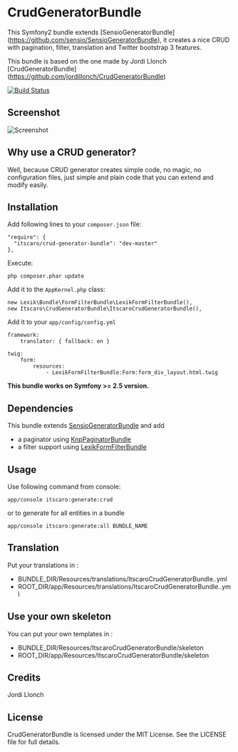 # CrudGeneratorBundle

This Symfony2 bundle extends [SensioGeneratorBundle] (https://github.com/sensio/SensioGeneratorBundle), it creates a nice CRUD with pagination, filter, translation and Twitter bootstrap 3 features.

This bundle is based on the one made by Jordi Llonch [CrudGeneratorBundle] (https://github.com/jordillonch/CrudGeneratorBundle)

[![Build Status](https://secure.travis-ci.org/itscaro/crud-generator-bundle.png?branch=master)](http://travis-ci.org/itscaro/crud-generator-bundle)

## Screenshot

![Screenshot](https://raw.github.com/itscaro/crud-generator-bundle/master/screenshot.png "Screenshot")

## Why use a CRUD generator?

Well, because CRUD generator creates simple code, no magic, no configuration files, just simple and plain code that you can extend and modify easily.

## Installation

Add following lines to your `composer.json` file:

    "require": {
      "itscaro/crud-generator-bundle": "dev-master"
    },

Execute:

    php composer.phar update

Add it to the `AppKernel.php` class:

    new Lexik\Bundle\FormFilterBundle\LexikFormFilterBundle(),
    new Itscaro\CrudGeneratorBundle\ItscaroCrudGeneratorBundle(),

Add it to your `app/config/config.yml`

    framework:
        translator: { fallback: en }

    twig:
        form:
            resources:
                - LexikFormFilterBundle:Form:form_div_layout.html.twig

**This bundle works on Symfony >= 2.5 version.**

## Dependencies

This bundle extends [SensioGeneratorBundle](https://github.com/sensio/SensioGeneratorBundle) and add 

* a paginator using [KnpPaginatorBundle](https://github.com/knplabs/knp-paginator-bundle)
* a filter support using [LexikFormFilterBundle](https://github.com/lexik/LexikFormFilterBundle)

## Usage

Use following command from console:

    app/console itscaro:generate:crud
    
or to generate for all entities in a bundle
    
    app/console itscaro:generate:all BUNDLE_NAME

## Translation
Put your translations in :
* BUNDLE_DIR/Resources/translations/ItscaroCrudGeneratorBundle.<locale>.yml
* ROOT_DIR/app/Resources/translations/ItscaroCrudGeneratorBundle.<locale>.yml

## Use your own skeleton

You can put your own templates in :
* BUNDLE_DIR/Resources/ItscaroCrudGeneratorBundle/skeleton
* ROOT_DIR/app/Resources/ItscaroCrudGeneratorBundle/skeleton

## Credits

Jordi Llonch

## License

CrudGeneratorBundle is licensed under the MIT License. See the LICENSE file for full details.
